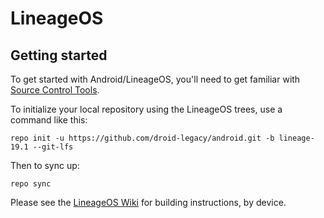 LineageOS
===========

Getting started
---------------

To get started with Android/LineageOS, you'll need to get familiar with [Source Control Tools](https://source.android.com/setup/develop).

To initialize your local repository using the LineageOS trees, use a command like this:
```
repo init -u https://github.com/droid-legacy/android.git -b lineage-19.1 --git-lfs
```
Then to sync up:
```
repo sync
```
Please see the [LineageOS Wiki](https://wiki.lineageos.org) for building instructions, by device.
